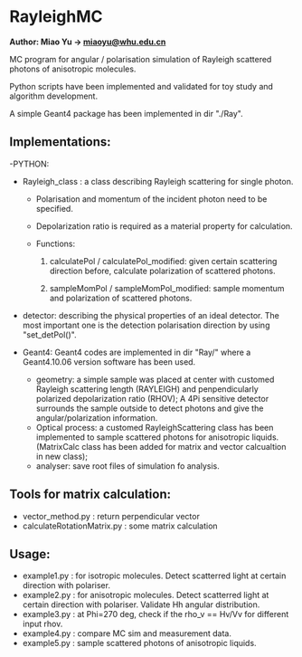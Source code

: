# RayleighMC

**Author: Miao Yu -> miaoyu@whu.edu.cn**

MC program for angular / polarisation simulation of Rayleigh scattered photons of anisotropic molecules.

Python scripts have been implemented and validated for toy study and algorithm development.

A simple Geant4 package has been implemented in dir "./Ray".

## Implementations:
-PYTHON:
  - Rayleigh_class : a class describing Rayleigh scattering for single photon. 
                     
    - Polarisation and momentum of the incident photon need to be specified. 
                     
    - Depolarization ratio is required as a material property for calculation.
                   
    - Functions: 

      1) calculatePol / calculatePol_modified: given certain scattering direction before, calculate polarization of scattered photons.
      
      2) sampleMomPol / sampleMomPol_modified: sample momentum and polarization of scattered photons.

  - detector: describing the physical properties of an ideal detector. The most important one is the detection polarisation direction by using "set_detPol()".


- Geant4:
  Geant4 codes are implemented in dir "Ray/" where a Geant4.10.06 version software has been used.
  
  - geometry: a simple sample was placed at center with customed Rayleigh scattering length (RAYLEIGH) and penpendicularly polarized depolarization ratio (RHOV); A 4Pi sensitive detector surrounds the sample outside to detect photons and give the angular/polarization information.
  - Optical process: a customed RayleighScattering class has been implemented to sample scattered photons for anisotropic liquids. (MatrixCalc class has been added for matrix and vector calcualtion in new class);
  - analyser: save root files of simulation fo analysis.


## Tools for matrix calculation:
- vector_method.py : return perpendicular vector
- calculateRotationMatrix.py : some matrix calculation

## Usage:
- example1.py : for isotropic molecules. Detect scatterred light at certain direction with polariser.
- example2.py : for anisotropic molecules. Detect scatterred light at certain direction with polariser. Validate Hh angular distribution.
- example3.py : at Phi=270 deg, check if the rho_v == Hv/Vv for different input rhov.
- example4.py : compare MC sim and measurement data.
- example5.py : sample scattered photons of anisotropic liquids.
